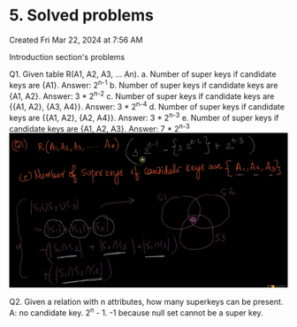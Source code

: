 # 5. Solved problems
Created Fri Mar 22, 2024 at 7:56 AM

Introduction section's problems

Q1. Given table R(A1, A2, A3, ... An). 
a. Number of super keys if candidate keys are {A1}. Answer: 2<sup>n-1</sup>
b. Number of super keys if candidate keys are {A1, A2}. Answer: 3 \* 2<sup>n-2</sup>
c. Number of super keys if candidate keys are {{A1, A2}, {A3, A4}}. Answer: 3 \* 2<sup>n-4</sup>
d. Number of super keys if candidate keys are {{A1, A2}, {A2, A4}}. Answer: 3 \* 2<sup>n-3</sup>
e. Number of super keys if candidate keys are {A1, A2, A3}. Answer: 7 \* 2<sup>n-3</sup>
	![](../../../../assets/5-Solved-problems-image-1-7e7cb3c7.png)

Q2. Given a relation with n attributes, how many superkeys can be present. A: no candidate key. 2<sup>n</sup> - 1. -1 because null set cannot be a super key.